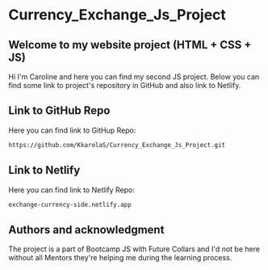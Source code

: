 # Currency_Exchange_Js_Project

## Welcome to my website project (HTML + CSS + JS)

Hi I'm Caroline and here you can find my second JS project.
Below you can find some link to project's repository in GitHub and also link to Netlify.

## Link to GitHub Repo

Here you can find link to GitHup Repo:

```bash
https://github.com/KkarolaS/Currency_Exchange_Js_Project.git
```

## Link to Netlify

Here you can find link to Netlify Repo:

```bash
exchange-currency-side.netlify.app
```

## Authors and acknowledgment

The project is a part of Bootcamp JS with Future Collars and I'd not be here without all Mentors they're helping me during the learning process.

